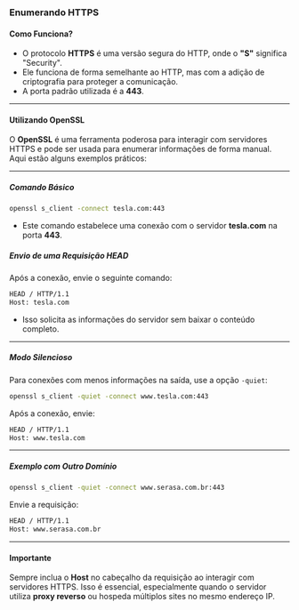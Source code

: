 ### **Enumerando HTTPS**

#### **Como Funciona?**

- O protocolo **HTTPS** é uma versão segura do HTTP, onde o **"S"** significa "Security".
- Ele funciona de forma semelhante ao HTTP, mas com a adição de criptografia para proteger a comunicação.
- A porta padrão utilizada é a **443**.

---

#### **Utilizando OpenSSL**

O **OpenSSL** é uma ferramenta poderosa para interagir com servidores HTTPS e pode ser usada para enumerar informações de forma manual. Aqui estão alguns exemplos práticos:

---

##### **Comando Básico**

```bash
openssl s_client -connect tesla.com:443
```

- Este comando estabelece uma conexão com o servidor **tesla.com** na porta **443**.

##### **Envio de uma Requisição HEAD**

Após a conexão, envie o seguinte comando:

```bash
HEAD / HTTP/1.1
Host: tesla.com
```

- Isso solicita as informações do servidor sem baixar o conteúdo completo.

---

##### **Modo Silencioso**

Para conexões com menos informações na saída, use a opção `-quiet`:

```bash
openssl s_client -quiet -connect www.tesla.com:443
```

Após a conexão, envie:

```bash
HEAD / HTTP/1.1
Host: www.tesla.com
```

---

##### **Exemplo com Outro Domínio**

```bash
openssl s_client -quiet -connect www.serasa.com.br:443
```

Envie a requisição:

```bash
HEAD / HTTP/1.1
Host: www.serasa.com.br
```

---

#### **Importante**

Sempre inclua o **Host** no cabeçalho da requisição ao interagir com servidores HTTPS. Isso é essencial, especialmente quando o servidor utiliza **proxy reverso** ou hospeda múltiplos sites no mesmo endereço IP.
